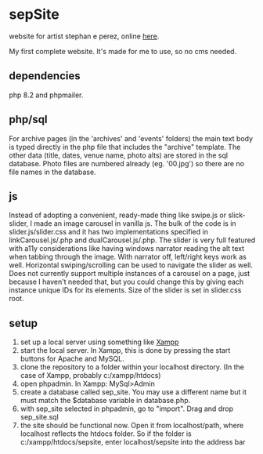# sepSite
website for artist stephan e perez, online [here](https://selliotp.com).

My first complete website. It's made for me to use, so no cms needed.

dependencies
----------
php 8.2 and phpmailer.

php/sql
----------
For archive pages (in the 'archives' and 'events' folders) the main text body is typed directly in the php file that includes the "archive" template. The other data (title, dates, venue name, photo alts) are stored in the sql database. Photo files are numbered already (eg. '00.jpg') so there are no file names in the database. 

js
----------
Instead of adopting a convenient, ready-made thing like swipe.js or slick-slider, I made an image carousel in vanilla js. The bulk of the code is in slider.js/slider.css and it has two implementations specified in linkCarousel.js/.php and dualCarousel.js/.php. The slider is very full featured with a11y considerations like having windows narrator reading the alt text when tabbing through the image. With narrator off, left/right keys work as well. Horizontal swiping/scrolling can be used to navigate the slider as well. Does not currently support multiple instances of a carousel on a page, just because I haven't needed that, but you could change this by giving each instance unique IDs for its elements. Size of the slider is set in slider.css root.

setup
----------
1) set up a local server using something like [Xampp](https://www.apachefriends.org/download.html)
2) start the local server. In Xampp, this is done by pressing the start buttons for Apache and MySQL.
3) clone the repository to a folder within your localhost directory. (In the case of Xampp, probably c:/xampp/htdocs)
4) open phpadmin. In Xampp: MySql>Admin
5) create a database called sep_site. You may use a different name but it must match the $database variable in database.php.
6) with sep_site selected in phpadmin, go to "import". Drag and drop sep_site.sql
7) the site should be functional now. Open it from localhost/path, where localhost reflects the htdocs folder. So if the folder is c:/xampp/htdocs/sepsite, enter localhost/sepsite into the address bar
